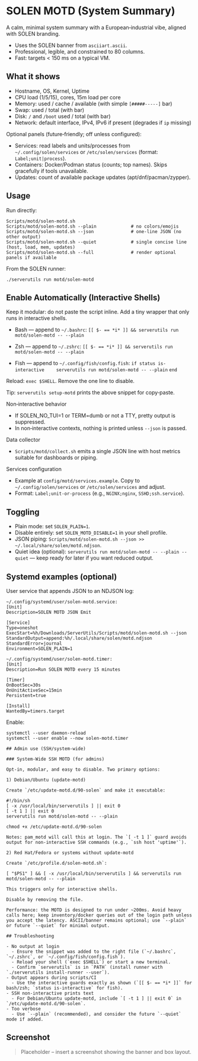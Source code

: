 # SOLEN MOTD (System Summary)

A calm, minimal system summary with a European‑industrial vibe, aligned with SOLEN branding.

- Uses the SOLEN banner from `asciiart.ascii`.
- Professional, legible, and constrained to 80 columns.
- Fast: targets < 150 ms on a typical VM.

## What it shows

- Hostname, OS, Kernel, Uptime
- CPU load (1/5/15), cores, 15m load per core
- Memory: used / cache / available (with simple `[#####-----]` bar)
- Swap: used / total (with bar)
- Disk: `/` and `/boot` used / total (with bar)
- Network: default interface, IPv4, IPv6 if present (degrades if `ip` missing)

Optional panels (future‑friendly; off unless configured):
- Services: read labels and units/processes from `~/.config/solen/services` or `/etc/solen/services` (format: `Label;unit|process`).
- Containers: Docker/Podman status (counts; top names). Skips gracefully if tools unavailable.
- Updates: count of available package updates (apt/dnf/pacman/zypper).

## Usage

Run directly:

```
Scripts/motd/solen-motd.sh
Scripts/motd/solen-motd.sh --plain             # no colors/emojis
Scripts/motd/solen-motd.sh --json              # one-line JSON (no other output)
Scripts/motd/solen-motd.sh --quiet             # single concise line (host, load, mem, updates)
Scripts/motd/solen-motd.sh --full              # render optional panels if available
```

From the SOLEN runner:

```
./serverutils run motd/solen-motd
```

## Enable Automatically (Interactive Shells)

Keep it modular: do not paste the script inline. Add a tiny wrapper that only runs in interactive shells.

- Bash — append to `~/.bashrc`:
  `[[ $- == *i* ]] && serverutils run motd/solen-motd -- --plain`

- Zsh — append to `~/.zshrc`:
  `[[ $- == *i* ]] && serverutils run motd/solen-motd -- --plain`

- Fish — append to `~/.config/fish/config.fish`:
  `if status is-interactive`
  `    serverutils run motd/solen-motd -- --plain`
  `end`

Reload: `exec $SHELL`. Remove the one line to disable.

Tip: `serverutils setup-motd` prints the above snippet for copy‑paste.

Non‑interactive behavior
- If SOLEN_NO_TUI=1 or TERM=dumb or not a TTY, pretty output is suppressed.
- In non‑interactive contexts, nothing is printed unless `--json` is passed.

Data collector
- `Scripts/motd/collect.sh` emits a single JSON line with host metrics suitable for dashboards or piping.

Services configuration
- Example at `config/motd/services.example`. Copy to `~/.config/solen/services` or `/etc/solen/services` and adjust.
- Format: `Label;unit-or-process` (e.g., `NGINX;nginx`, `SSHD;ssh.service`).

## Toggling

- Plain mode: set `SOLEN_PLAIN=1`.
- Disable entirely: set `SOLEN_MOTD_DISABLE=1` in your shell profile.
- JSON piping: `Scripts/motd/solen-motd.sh --json >> ~/.local/share/solen/motd.ndjson`.
- Quiet idea (optional): `serverutils run motd/solen-motd -- --plain --quiet` — keep ready for later if you want reduced output.

## Systemd examples (optional)

User service that appends JSON to an NDJSON log:

```
~/.config/systemd/user/solen-motd.service:
[Unit]
Description=SOLEN MOTD JSON Emit

[Service]
Type=oneshot
ExecStart=%h/Downloads/ServerUtils/Scripts/motd/solen-motd.sh --json
StandardOutput=append:%h/.local/share/solen/motd.ndjson
StandardError=journal
Environment=SOLEN_PLAIN=1

~/.config/systemd/user/solen-motd.timer:
[Unit]
Description=Run SOLEN MOTD every 15 minutes

[Timer]
OnBootSec=30s
OnUnitActiveSec=15min
Persistent=true

[Install]
WantedBy=timers.target
```

Enable:

```
systemctl --user daemon-reload
systemctl --user enable --now solen-motd.timer

## Admin use (SSH/system‑wide)

### System-Wide SSH MOTD (for admins)

Opt‑in, modular, and easy to disable. Two primary options:

1) Debian/Ubuntu (update‑motd)

Create `/etc/update-motd.d/90-solen` and make it executable:

#!/bin/sh
[ -x /usr/local/bin/serverutils ] || exit 0
[ -t 1 ] || exit 0
serverutils run motd/solen-motd -- --plain

chmod +x /etc/update-motd.d/90-solen

Notes: pam_motd will call this at login. The `[ -t 1 ]` guard avoids output for non-interactive SSH commands (e.g., `ssh host 'uptime'`).

2) Red Hat/Fedora or systems without update‑motd

Create `/etc/profile.d/solen-motd.sh`:

[ "$PS1" ] && [ -x /usr/local/bin/serverutils ] && serverutils run motd/solen-motd -- --plain

This triggers only for interactive shells.

Disable by removing the file.

Performance: the MOTD is designed to run under ~200ms. Avoid heavy calls here; keep inventory/docker queries out of the login path unless you accept the latency. ASCII/banner remains optional; use `--plain` or future `--quiet` for minimal output.

## Troubleshooting

- No output at login
  - Ensure the snippet was added to the right file (`~/.bashrc`, `~/.zshrc`, or `~/.config/fish/config.fish`).
  - Reload your shell (`exec $SHELL`) or start a new terminal.
  - Confirm `serverutils` is in `PATH` (install runner with `./serverutils install-runner --user`).
- Output appears during scripts/CI
  - Use the interactive guards exactly as shown (`[[ $- == *i* ]]` for bash/zsh; `status is-interactive` for fish).
- SSH non‑interactive prints text
  - For Debian/Ubuntu update‑motd, include `[ -t 1 ] || exit 0` in `/etc/update-motd.d/90-solen`.
- Too verbose
  - Use `--plain` (recommended), and consider the future `--quiet` mode if added.
```

## Screenshot

> Placeholder – insert a screenshot showing the banner and box layout.
